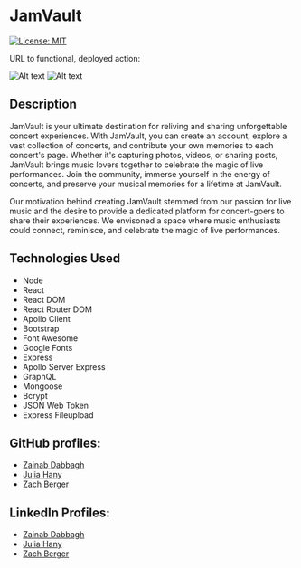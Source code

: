 # JamVault

[![License: MIT](https://img.shields.io/badge/License-MIT-yellow.svg)](https://opensource.org/licenses/MIT)

URL to functional, deployed action: 

![Alt text](assets/images/screenshot1.png)
![Alt text](assets/images/screenshot2.png)


## Description 

JamVault is your ultimate destination for reliving and sharing unforgettable concert experiences. With JamVault, you can create an account, explore a vast collection of concerts, and contribute your own memories to each concert's page. Whether it's capturing photos, videos, or sharing posts, JamVault brings music lovers together to celebrate the magic of live performances. Join the community, immerse yourself in the energy of concerts, and preserve your musical memories for a lifetime at JamVault.

Our motivation behind creating JamVault stemmed from our passion for live music and the desire to provide a dedicated platform for concert-goers to share their experiences. We envisoned a space where music enthusiasts could connect, reminisce, and celebrate the magic of live performances. 

## Technologies Used

- Node
- React
- React DOM
- React Router DOM
- Apollo Client
- Bootstrap
- Font Awesome
- Google Fonts
- Express
- Apollo Server Express
- GraphQL
- Mongoose
- Bcrypt
- JSON Web Token
- Express Fileupload

## GitHub profiles: 
- [Zainab Dabbagh](https://github.com/ZeeDabbagh)
- [Julia Hany](https://github.com/juliaghany)
- [Zach Berger](https://github.com/berman619)

## LinkedIn Profiles: 
- [Zainab Dabbagh](https://www.linkedin.com/in/zaldabbagh/)
- [Julia Hany](https://www.linkedin.com/in/julia-hany-41224626b/)
- [Zach Berger](https://www.linkedin.com/in/zachhberger/)